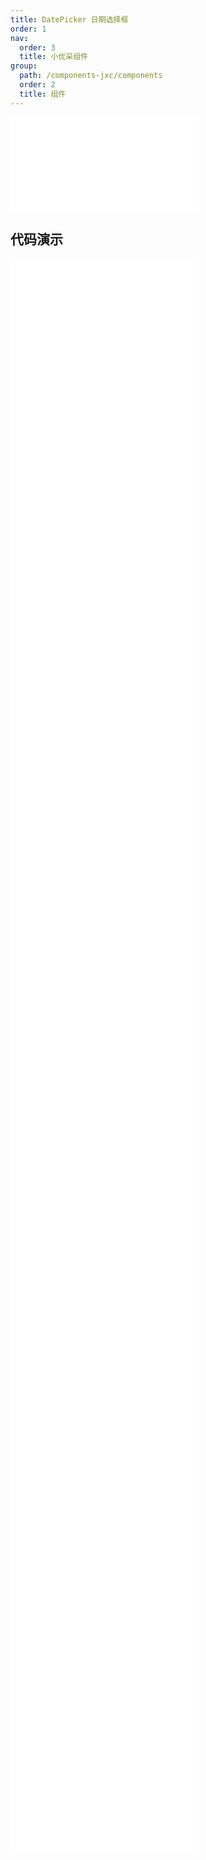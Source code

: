 ```yaml
---
title: DatePicker 日期选择框
order: 1
nav:
  order: 3
  title: 小优采组件
group:
  path: /components-jxc/components
  order: 2
  title: 组件
---
```


<div>
<embed src="@docs-common/date-picker/index.md"></embed>
</div>
        
## 代码演示

<Row gutter=8>

  <Col span=12>
    
  <div class="code-box"><embed src="@abiz-rc-jxc/date-picker/demo/basic-date-picker-jxc.md"></embed></div>
          
  <div class="code-box"><embed src="@abiz-rc-jxc/date-picker/demo/date-render-date-picker-jxc.md"></embed></div>
          
  <div class="code-box"><embed src="@abiz-rc-jxc/date-picker/demo/disabled-date-picker-jxc.md"></embed></div>
          
  <div class="code-box"><embed src="@abiz-rc-jxc/date-picker/demo/format-date-picker-jxc.md"></embed></div>
          
  <div class="code-box"><embed src="@abiz-rc-jxc/date-picker/demo/presetted-ranges-date-picker-jxc.md"></embed></div>
          
  <div class="code-box"><embed src="@abiz-rc-jxc/date-picker/demo/select-in-range-date-picker-jxc.md"></embed></div>
          
  <div class="code-box"><embed src="@abiz-rc-jxc/date-picker/demo/start-end-date-picker-jxc.md"></embed></div>
          
  <div class="code-box"><embed src="@abiz-rc-jxc/date-picker/demo/switchable-date-picker-jxc.md"></embed></div>
          
  </Col>
          
  <Col span=12>
    
  <div class="code-box"><embed src="@abiz-rc-jxc/date-picker/demo/bordered-date-picker-jxc.md"></embed></div>
          
  <div class="code-box"><embed src="@abiz-rc-jxc/date-picker/demo/disabled-date-date-picker-jxc.md"></embed></div>
          
  <div class="code-box"><embed src="@abiz-rc-jxc/date-picker/demo/extra-footer-date-picker-jxc.md"></embed></div>
          
  <div class="code-box"><embed src="@abiz-rc-jxc/date-picker/demo/mode-date-picker-jxc.md"></embed></div>
          
  <div class="code-box"><embed src="@abiz-rc-jxc/date-picker/demo/range-picker-date-picker-jxc.md"></embed></div>
          
  <div class="code-box"><embed src="@abiz-rc-jxc/date-picker/demo/size-date-picker-jxc.md"></embed></div>
          
  <div class="code-box"><embed src="@abiz-rc-jxc/date-picker/demo/suffix-date-picker-jxc.md"></embed></div>
          
  <div class="code-box"><embed src="@abiz-rc-jxc/date-picker/demo/time-date-picker-jxc.md"></embed></div>
          
  </Col>
          
</Row>
        
<div><embed src="@docs-common/date-picker/index-api.md"></embed><div>
        